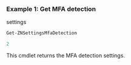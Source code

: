 ### Example 1: Get MFA detection
 settings
```powershell
Get-ZNSettingsMfaDetection

2
```

This cmdlet returns the MFA detection settings.
